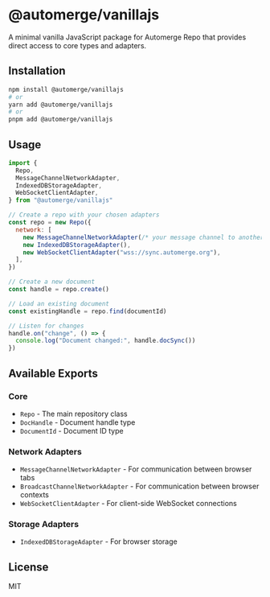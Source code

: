 # @automerge/vanillajs

A minimal vanilla JavaScript package for Automerge Repo that provides direct access to core types and adapters.

## Installation

```bash
npm install @automerge/vanillajs
# or
yarn add @automerge/vanillajs
# or
pnpm add @automerge/vanillajs
```

## Usage

```javascript
import {
  Repo,
  MessageChannelNetworkAdapter,
  IndexedDBStorageAdapter,
  WebSocketClientAdapter,
} from "@automerge/vanillajs"

// Create a repo with your chosen adapters
const repo = new Repo({
  network: [
    new MessageChannelNetworkAdapter(/* your message channel to another repo here */),
    new IndexedDBStorageAdapter(),
    new WebSocketClientAdapter("wss://sync.automerge.org"),
  ],
})

// Create a new document
const handle = repo.create()

// Load an existing document
const existingHandle = repo.find(documentId)

// Listen for changes
handle.on("change", () => {
  console.log("Document changed:", handle.docSync())
})
```

## Available Exports

### Core

- `Repo` - The main repository class
- `DocHandle` - Document handle type
- `DocumentId` - Document ID type

### Network Adapters

- `MessageChannelNetworkAdapter` - For communication between browser tabs
- `BroadcastChannelNetworkAdapter` - For communication between browser contexts
- `WebSocketClientAdapter` - For client-side WebSocket connections

### Storage Adapters

- `IndexedDBStorageAdapter` - For browser storage

## License

MIT
